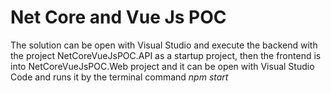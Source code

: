 # Net Core and Vue Js POC

The solution can be open with Visual Studio and execute the backend with the project NetCoreVueJsPOC.API as a startup project, 
then the frontend is into NetCoreVueJsPOC.Web project and it can be open with Visual Studio Code and runs it by the terminal command _npm start_
